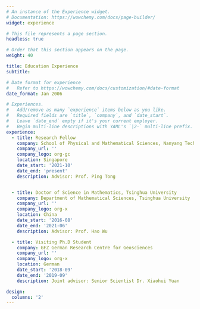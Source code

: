 ```yaml
---
# An instance of the Experience widget.
# Documentation: https://wowchemy.com/docs/page-builder/
widget: experience

# This file represents a page section.
headless: true

# Order that this section appears on the page.
weight: 40

title: Education Experience
subtitle:

# Date format for experience
#   Refer to https://wowchemy.com/docs/customization/#date-format
date_format: Jan 2006

# Experiences.
#   Add/remove as many `experience` items below as you like.
#   Required fields are `title`, `company`, and `date_start`.
#   Leave `date_end` empty if it's your current employer.
#   Begin multi-line descriptions with YAML's `|2-` multi-line prefix.
experience:
  - title: Research Fellow
    company: School of Physical and Mathematical Sciences, Nanyang Technological University
    company_url: ''
    company_logo: org-gc
    location: Singapore
    date_start: '2021-10'
    date_end: 'present'
    description: Advisor: Prof. Ping Tong


  - title: Doctor of Science in Mathematics, Tsinghua University
    company: Department of Mathematical Sciences, Tsinghua University
    company_url: ''
    company_logo: org-x
    location: China
    date_start: '2016-08'
    date_end: '2021-06'
    description: Advisor: Prof. Hao Wu

  - title: Visiting Ph.D Student
    company: GFZ German Research Centre for Geosciences
    company_url: ''
    company_logo: org-x
    location: German
    date_start: '2018-09'
    date_end: '2019-09'
    description: Joint advisor: Senior Scientist Dr. Xiaohui Yuan

design:
  columns: '2'
---
```


